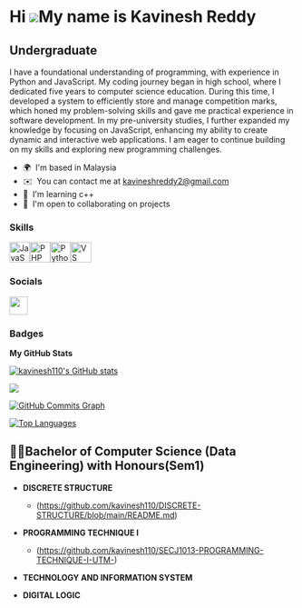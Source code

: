 Hi ![](https://user-images.githubusercontent.com/18350557/176309783-0785949b-9127-417c-8b55-ab5a4333674e.gif)My name is Kavinesh Reddy
======================================================================================================================================

Undergraduate
-------------

I have a foundational understanding of programming, with experience in Python and JavaScript. My coding journey began in high school, where I dedicated five years to computer science education. During this time, I developed a system to efficiently store and manage competition marks, which honed my problem-solving skills and gave me practical experience in software development. In my pre-university studies, I further expanded my knowledge by focusing on JavaScript, enhancing my ability to create dynamic and interactive web applications. I am eager to continue building on my skills and exploring new programming challenges.

* 🌍  I'm based in Malaysia
* ✉️  You can contact me at [kavineshreddy2@gmail.com](mailto:kavineshreddy2@gmail.com)
* 🧠  I'm learning c++
* 🤝  I'm open to collaborating on projects

### Skills


<p align="left">
<a href="https://developer.mozilla.org/en-US/docs/Web/JavaScript" target="_blank" rel="noreferrer"><img src="https://raw.githubusercontent.com/danielcranney/readme-generator/main/public/icons/skills/javascript-colored.svg" width="36" height="36" alt="JavaScript" /></a><a href="https://www.php.net/" target="_blank" rel="noreferrer"><img src="https://raw.githubusercontent.com/danielcranney/readme-generator/main/public/icons/skills/php-colored.svg" width="36" height="36" alt="PHP" /></a><a href="https://www.python.org/" target="_blank" rel="noreferrer"><img src="https://raw.githubusercontent.com/danielcranney/readme-generator/main/public/icons/skills/python-colored.svg" width="36" height="36" alt="Python" /></a><a href="https://code.visualstudio.com/" target="_blank" rel="noreferrer"><img src="https://raw.githubusercontent.com/danielcranney/readme-generator/main/public/icons/skills/visualstudiocode.svg" width="36" height="36" alt="VS Code" /></a>
</p>


### Socials

<p align="left"> <a href="https://www.github.com/kavinesh110" target="_blank" rel="noreferrer"> <picture> <source media="(prefers-color-scheme: dark)" srcset="https://raw.githubusercontent.com/danielcranney/readme-generator/main/public/icons/socials/github-dark.svg" /> <source media="(prefers-color-scheme: light)" srcset="https://raw.githubusercontent.com/danielcranney/readme-generator/main/public/icons/socials/github.svg" /> <img src="https://raw.githubusercontent.com/danielcranney/readme-generator/main/public/icons/socials/github.svg" width="32" height="32" /> </picture> </a></p>

### Badges

<b>My GitHub Stats</b>

<a href="http://www.github.com/kavinesh110"><img src="https://github-readme-stats.vercel.app/api?username=kavinesh110&show_icons=true&hide=&count_private=true&title_color=0891b2&text_color=ffffff&icon_color=0891b2&bg_color=1c1917&hide_border=true&show_icons=true" alt="kavinesh110's GitHub stats" /></a>

<a href="http://www.github.com/kavinesh110"><img src="https://github-readme-streak-stats.herokuapp.com/?user=kavinesh110&stroke=ffffff&background=1c1917&ring=0891b2&fire=0891b2&currStreakNum=ffffff&currStreakLabel=0891b2&sideNums=ffffff&sideLabels=ffffff&dates=ffffff&hide_border=true" /></a>

<a href="http://www.github.com/kavinesh110"><img src="https://github-readme-activity-graph.cyclic.app/graph?username=kavinesh110&bg_color=1c1917&color=ffffff&line=0891b2&point=ffffff&area_color=1c1917&area=true&hide_border=true&custom_title=GitHub%20Commits%20Graph" alt="GitHub Commits Graph" /></a>

<a href="https://github.com/kavinesh110" align="left"><img src="https://github-readme-stats.vercel.app/api/top-langs/?username=kavinesh110&langs_count=10&title_color=0891b2&text_color=ffffff&icon_color=0891b2&bg_color=1c1917&hide_border=true&locale=en&custom_title=Top%20%Languages" alt="Top Languages" /></a>

<h2>👨‍💻Bachelor of Computer Science (Data Engineering) with Honours(Sem1)</h2>

- <b>DISCRETE STRUCTURE</b>
  - (https://github.com/kavinesh110/DISCRETE-STRUCTURE/blob/main/README.md)
- <b>PROGRAMMING TECHNIQUE I</b>
  - (https://github.com/kavinesh110/SECJ1013-PROGRAMMING-TECHNIQUE-I-UTM-)
- <b>TECHNOLOGY AND INFORMATION SYSTEM</b>
  
- <b>DIGITAL LOGIC</b>
  
